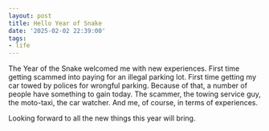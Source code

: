 ```yaml
---
layout: post
title: Hello Year of Snake
date: '2025-02-02 22:39:00'
tags:
- life
---
```


The Year of the Snake welcomed me with new experiences. First time getting scammed into paying for an illegal parking lot. First time getting my car towed by polices for wrongful parking. Because of that, a number of people have something to gain today. The scammer, the towing service guy, the moto-taxi, the car watcher. And me, of course, in terms of experiences. 

Looking forward to all the new things this year will bring. 